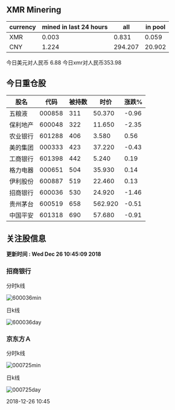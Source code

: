 ## XMR Minering

|currency|mined in last 24 hours|all|in pool|
|---|---|---|---|
|XMR|0.003|0.831|0.059|
|CNY|1.224|294.207|20.902|

今日美元对人民币 6.88	今日xmr对人民币353.98


## 今日重仓股 

|股名|代码|被持数|时价|涨跌%|
|---|---|---|---|---|
|五粮液|000858|311|50.370|-0.96|
|保利地产|600048|322|11.650|-2.35|
|农业银行|601288|406|3.580|0.56|
|美的集团|000333|423|37.220|-0.43|
|工商银行|601398|442|5.240|0.19|
|格力电器|000651|504|35.930|0.14|
|伊利股份|600887|519|22.460|0.13|
|招商银行|600036|530|24.920|-1.46|
|贵州茅台|600519|658|562.920|-0.51|
|中国平安|601318|690|57.680|-0.91|

## 关注股信息
**更新时间 : Wed Dec 26 10:45:09 2018**
### 招商银行 
分时k线

![600036min](http://image.sinajs.cn/newchart/min/n/sh600036.gif)

日k线

![600036day](http://image.sinajs.cn/newchart/daily/n/sh600036.gif)

### 京东方Ａ 
分时k线

![000725min](http://image.sinajs.cn/newchart/min/n/sz000725.gif)

日k线

![000725day](http://image.sinajs.cn/newchart/daily/n/sz000725.gif)

2018-12-26 10:45